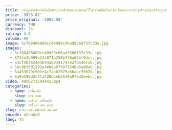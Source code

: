 ```yaml
---
title: การดูดซับฝาหลังมือถือตัวแยกเฟรมกลางแบตเตอรี่โทรศัพท์มือถือการเปลี่ยนและการบํารุงรักษาเชลล์ประตูหลัง
price: '3923.02'
price_original: '4003.08'
currency: THB
discount: 2%
rating: 4.5
volume: 99
image: Scf88406089cc40989c06ad9566f37c33u.jpg
images:
  - Scf88406089cc40989c06ad9566f37c33u.jpg
  - S73fe3b999e234071b258b7f6a08bf9dcr.jpg
  - S3cf4b8624e4b44a89341747e2f564e71k.jpg
  - Sbc8b3001292a4eb6a0f5073546a6ad8aU.jpg
  - Sa453879c99fe4c7aab2975e6baac9f67d.jpg
  - Sa9e196d2c4fa428dbeb5539a97ed2eebr.jpg
video: 4000271594442.mp4
categories:
  - name: เครื่องมือ
    slug: เคร-องม
  - name: อะไหล่ เครื่องมือ
    slug: อะไหล-เคร-องม
slug: การด-ดซ-บฝาหล-งม-อถ
encode: oCkoAsO
lang: th
---
```

  